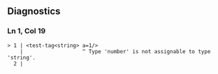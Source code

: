 ## Diagnostics
### Ln 1, Col 19
```marko
> 1 | <test-tag<string> a=1/>
    |                   ^ Type 'number' is not assignable to type 'string'.
  2 |
```


